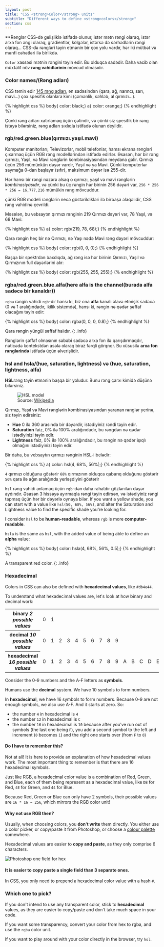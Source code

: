 ```yaml
---
layout: post
title: "CSS <strong>Color</strong> units"
subtitle: "Different ways to define <strong>colors</strong>"
section: css
---
```


**Rənglər CSS-də gelişliklə istifadə olunur, istər mətn rəngi olaraq, istər arxa fon əngi olaraq, gradientlər, kölgələr, istərsə də sərhədlərin rəngi olaraq... CSS-də rəngləri təyin etmənin bir çox yolu vardır, hər iki mütbət və mənfi cəhətləri ilə birlikdə.

`Color` xassəsi mətnin rəngini təyin edir. Bu olduqca sadədir. Daha vacib olan müxtəlif növ **rəng vahidlərinin** mövcud olmasıdır.

### Color names/(Rəng adları)

CSS təmin edir [145 rəng adları](https://developer.mozilla.org/en-US/docs/Web/CSS/color_value), ən sadəsindən (qara, ağ, narıncı, sarı, mavi...) çox spesifik olanlara kimi (çəmənlik, səhləb, al qırmızı...).

{% highlight css %}
body{ color: black;}
a{ color: orange;}
{% endhighlight %}

Çünki rəng adları xatırlamaq üçün çətindir, və çünki siz spesifik bir rəng istəyə bilərsiniz, rəng adları sıxlıqla istifadə olunan deyildir.

### rgb/red.green.blue(qırmızı.yaşıl.mavi)

Komputer manitorları, Televizorlar, mobil telefonlar, hamsı ekrana rəngləri çıxarmaq üçün RGB rəng modellərindən istifadə edirlər. Əsasən, hər bir rəng qırmızı, Yaşıl, və Mavi rənglərin kombinasiyasından meydana gəlir. Qırmızı üçün 256 mümünkün dəyər vardır, Yaşıl və ya Mavi. Çünki komputerlər saymağa 0-dan başlayır (sıfır), maksimum dəyər isə 255-dir.

Hər hansı bir rəngi nəzərə alsaq o qırmızı, yaşıl və mavi rənglərin _kombinasiyasıdır_, və çünki bu üç rəngin hər birinin 256 dəyəri var, `256 * 256 * 256 = 16,777,216` mümükin rəng mövcuddur.

  çünki RGB modeli rənglərin necə göstərildikləri ilə birbaşa əlaqəlidir, CSS rəng vahidinə çevrildi.

Məsələn, bu vebsaytın qırmızı rənginin 219 Qırmızı dəyəri var, 78 Yaşıl, və 68 Mavi:

{% highlight css %}
a{ color: rgb(219, 78, 68);}
{% endhighlight %}

Qara rəngin heç bir nə Qırmızı, nə Yaşı nədə Mavi rəng dəyəri mövcuddur:

{% highlight css %}
body{ color: rgb(0, 0, 0);}
{% endhighlight %}

Başqa bir spektrdan baxdıqda, ağ rəng isə hər birinin Qırmızı, Yaşıl və Qırmızının full dəyərlərini alır:

{% highlight css %}
body{ color: rgb(255, 255, 255);}
{% endhighlight %}

### rgba/red.green.blue.alfa(here alfa is the channel(burada alfa sadəcə bir kanaldır))

`rgba` rəngin vahidi `rgb`-dir hansı ki, biz ona **alfa** kanalı əlavə etmişik sadəcə (0 və 1 aralığındadır, ikilik sistemdə), hansı ki, rəngin nə qədər şəffaf olacağını təyin edir:

{% highlight css %}
body{ color: rgba(0, 0, 0, 0.8);}
{% endhighlight %}

Qara rəngin yüngül səffaf halıdır.
{: .info}

Rənglərin şəffaf olmasının səbəbi sadəcə arxa fon ilə qarışdırmaqdır, nəticədə kontekstdən asələ olaraq biraz fərqli görqnqr. Bu xüsusilə **arxa fon rənglərində** istifadə üçün əlverişlidir.

### hsl and hsla/(hue, saturation, lightness) və (hue, saturation, lightness, alfa)

**HSL**rəng təyin etmənin başqa bir yoludur. Bunu rəng çarxı kimidə düşünə bilərsiniz.

<figure>
<img src="/images/hsl-model.png" alt="HSL model">
<figcaption>
Source: <a href="https://en.wikipedia.org/wiki/HSL_and_HSV#/media/File:Hsl-hsv_models.svg/">Wikipedia</a>
</figcaption>
</figure>

Qırmızı, Yaşıl və Mavi rənglərin kombinasiyasından yaranan rənglər yerinə, siz təyin edirsiniz:

* **Hue** 0 ilə 360 arasında bir dəyərdir, istədiyiniz rəndi təyin edir.
* **Saturation** faiz, 0% ilə 100% aralığındadır, bu rəngdən nə qədər istədiyinizi təyin edir.
* **Lightness** faiz, 0% ilə 100% aralığındadır, bu rəngin nə qədər işıqlı olmağını istədiyinizi təyin edir.

Bir daha, bu vebsaytın qırmızı rənginin HSL-i belədir:

{% highlight css %}
a{ color: hsl(4, 68%, 56%);}
{% endhighlight %}

`4` qırmızı olduğunu göstərir
`68%` qırmızının olduqca qabarıq olduğunu göstərir
`56%` qara ilə ağın aralığında yerləşdiyini göstərir

`hsl` rəng vahidi anlamaq üçün `rgb`-dən daha rahatdır gözlənilən dəyər aydındır. Əsasən 3 hissəyə ayırmaqla rəngi təyin edirsən, və istədiyiniz rəngi tapmaq üçün hər bir dəyərlə oynaya bilər. If you want a yellow shade, you can start with a value like `hsl(50, 68%, 56%)`, and alter the Saturation and Lightness value to find the specific shade you're looking for.

I consider `hsl` to be **human-readable**, whereas `rgb` is more **computer-readable**.

`hsla` is the same as `hsl`, with the added value of being able to define an **alpha** value:

{% highlight css %}
body{ color: hsla(4, 68%, 56%, 0.5);}
{% endhighlight %}

A transparent red color.
{: .info}

### Hexadecimal

Colors in CSS can also be defined with **hexadecimal values**, like `#db4e44`.

To understand what hexadecimal values are, let's look at how binary and decimal work:

<div class="table">
  <table>
    <tr>
      <th>
        binary
        <em>2 possible values</em>
      </th>
      <td>0</td>
      <td>1</td>
      <td></td>
      <td></td>
      <td></td>
      <td></td>
      <td></td>
      <td></td>
      <td></td>
      <td></td>
      <td></td>
      <td></td>
      <td></td>
      <td></td>
      <td></td>
      <td></td>
    </tr>
    <tr>
      <th>
        decimal
        <em>10 possible values</em>
      </th>
      <td>0</td>
      <td>1</td>
      <td>2</td>
      <td>3</td>
      <td>4</td>
      <td>5</td>
      <td>6</td>
      <td>7</td>
      <td>8</td>
      <td>9</td>
      <td></td>
      <td></td>
      <td></td>
      <td></td>
      <td></td>
      <td></td>
    </tr>
    <tr>
      <th>
        hexadecimal
        <em>16 possible values</em>
      </th>
      <td>0</td>
      <td>1</td>
      <td>2</td>
      <td>3</td>
      <td>4</td>
      <td>5</td>
      <td>6</td>
      <td>7</td>
      <td>8</td>
      <td>9</td>
      <td>A</td>
      <td>B</td>
      <td>C</td>
      <td>D</td>
      <td>E</td>
      <td>F</td>
    </tr>
  </table>
</div>

Consider the 0-9 numbers and the A-F letters as **symbols**.

Humans use the **decimal** system. We have 10 symbols to form numbers.

In **hexadecimal**, we have 16 symbols to form numbers. Because 0-9 are not enough symbols, we also use A-F. And it starts at zero. So:

* the number `4` in hexadecimal is `4`
* the number `12` in hexadecimal is `C`
* the number `16` in hexadecimal is `10` because after you've run out of symbols (the last one being `F`), you add a second symbol to the left and increment (`0` becomes `1`) and the right one starts over (from `F` to `0`)

#### Do I have to remember this?

Not at all! It is here to provide an explanation of how hexadecimal values work. The most important thing to remember is that there are 16 hexadecimal symbols.

Just like RGB, a hexadecimal color value is a combination of Red, Green, and Blue, each of them being represent as a hexadecimal value, like `DB` for Red, `4E` for Green, and `44` for Blue.

Because Red, Green or Blue can only have 2 symbols, their possible values are `16 * 16 = 256`, which mirrors the RGB color unit!

#### Why not use RGB then?

Usually, when choosing colors, you **don't write** them directly. You either use a color picker, or copy/paste it from Photoshop, or choose a [colour palette](https://www.colourlovers.com/palettes) somewhere.

Hexadecimal values are easier to **copy and paste**, as they only comprise 6 characters.

![Photoshop one field for hex](/images/photoshop-color-picker.png)

#### It is easier to copy paste a single field than 3 separate ones.

In CSS, you only need to prepend a hexadecimal color value with a hash `#`.

### Which one to pick?

If you don't intend to use any transparent color, stick to **hexadecimal** values, as they are easier to copy/paste and don't take much space in your code.

If you want some transparency, convert your color from hex to rgba, and use the `rgba` color unit.

If you want to play around with your color directly in the browser, try `hsl`.

